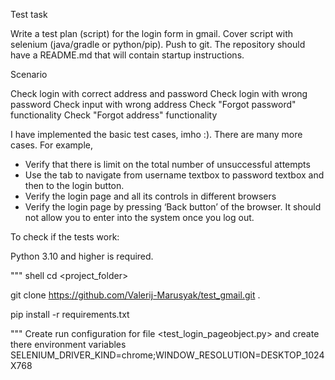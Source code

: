 Test task

Write a test plan (script) for the login form in gmail. Cover script with selenium (java/gradle or python/pip). 
Push to git. The repository should have a README.md that will contain startup instructions.

Scenario

Check login with correct address and password
Check login with wrong password
Check input with wrong address
Check "Forgot password" functionality
Check "Forgot address" functionality

I have implemented the basic test cases, imho :). 
There are many more cases. For example, 
    
- Verify that there is limit on the total number of unsuccessful attempts
- Use the tab to navigate from username textbox to password textbox and then to the login button.
- Verify the login page and all its controls in different browsers
- Verify the login page by pressing ‘Back button’ of the browser.
  It should not allow you to enter into the system once you log out.
  

To check if the tests work:

Python 3.10 and higher is required.

""" shell
cd <project_folder>

git clone https://github.com/Valerij-Marusyak/test_gmail.git .

pip install -r requirements.txt

"""
Create run configuration for file <test_login_pageobject.py> and create there environment variables
SELENIUM_DRIVER_KIND=chrome;WINDOW_RESOLUTION=DESKTOP_1024X768
